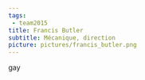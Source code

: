 ```yaml
---
tags:
 - team2015
title: Francis Butler
subtitle: Mécanique, direction
picture: pictures/francis_butler.png
---
```


gay
